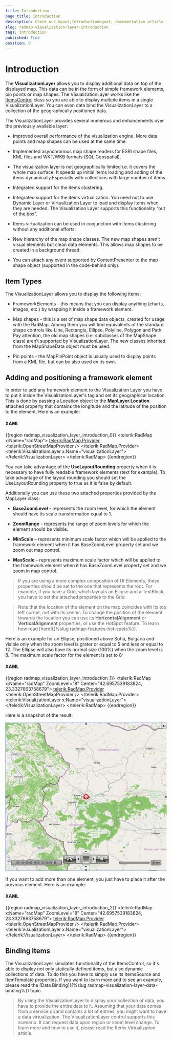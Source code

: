 ```yaml
---
title: Introduction
page_title: Introduction
description: Check our &quot;Introduction&quot; documentation article for the RadMap WPF control.
slug: radmap-visualization-layer-introduction
tags: introduction
published: True
position: 0
---
```


# Introduction

The __VisualizationLayer__ allows you to display additional data on top of the displayed map. This data can be in the form of simple framework elements, pin points or map shapes. The VisualizationLayer works like the [ItemsControl](http://msdn.microsoft.com/en-us/library/system.windows.controls.itemscontrol.aspx) class so you are able to display multiple items in a single VisualizationLayer. You can even data bind the VisualizationLayer to a collection of the geographically positioned data.      

The VisualizationLayer provides several numerous and enhancements over the previously available layer:      

* Improved overall performance of the visualization engine. More data points and map shapes can be used at the same time.          

* Implemented asynchronous map shape readers for ESRI shape files, KML files and WKT/WKB formats (SQL Geospatial).          

* The visualization layer is not geographically limited i.e. it covers the whole map surface. It speeds up initial items loading and adding of the items dynamically.Especially with collections with large number of items.          

* Integrated support for the items clustering.          

* Integrated support for the items virtualization. You need not to use Dynamic Layer or Virtualization Layer to load and display items when they are needed. The Visualization Layer supports this functionality “out of the box”.          

* Items virtualization can be used in conjunction with items clustering without any additional efforts.          

* New hierarchy of the map shape classes. The new map shapes aren’t visual elements but clean data elements. This allows map shapes to be created in a background thread.          

* You can attach any event supported by ContentPresenter to the map shape object (supported in the code-behind only).          

## Item Types

The VisualizationLayer allows you to display the following items:       

* FrameworkElements - this means that you can display anything (charts, images, etc.) by wrapping it inside a framework element.            

* Map shapes - this is a set of map shape data objects, created for usage with the RadMap. Among them you will find equivalents of the standard shape controls like Line, Rectangle, Ellipse, Polyline, Polygon and Path. Pay attention, the old map shapes (i.e. subclasses of the MapShape class) aren’t supported by VisualizationLayer. The new classes inherited from the MapShapeData object must be used.            

* Pin points - the MapPinPoint object is usually used to display points from a KML file, but can be also used on its own.            

## Adding and positioning a framework element

In order to add any framework element to the Visualization Layer you have to put it inside the VisualizationLayer's tag and set its geographical location. This is done by passing a Location object to the __MapLayer.Location__ attached property that contains the longitude and the latitude of the position to the element.  Here is an example:        

#### __XAML__
{{region radmap_visualization_layer_introduction_0}}
	<telerik:RadMap x:Name="radMap">
		<telerik:RadMap.Provider>
			<telerik:OpenStreetMapProvider />
		</telerik:RadMap.Provider>
		<telerik:VisualizationLayer x:Name="visualizationLayer">
			<Ellipse x:Name="Ellipse"
	                 telerik:MapLayer.Location="42.6957539183824, 23.3327663758679"
	                 Width="20"
	                 Height="20"
	                 Stroke="Red"
	                 StrokeThickness="3"
	                 Fill="Transparent" />
		</telerik:VisualizationLayer>
	</telerik:RadMap>
{{endregion}}

You can take advantage of the __UseLayoutRounding__ property when it is necessary to have fully readable framework elements (text for example). To take advantage of the layout rounding you should set the UseLayoutRounding property to true as it is false by default.        

Additionally you can use these two attached properties provided by the MapLayer class:        

* __BaseZoomLevel__ - represents the zoom level, for which the element should have its scale transformation equal to 1.            

* __ZoomRange__ - represents the range of zoom levels for which the element should be visible.            

* __MinScale__ – represents minimum scale factor which will be applied to the framework element when it has BaseZoomLevel property set and we zoom out map control.            

* __MaxScale__ – represents maximum scale factor which will be applied to the framework element when it has BaseZoomLevel property set and we zoom in map control.            

>If you are using a more complex composition of UI Elements, these properties should be set to the one that represents the root. For example, if you have a Grid, which layouts an Ellipse and a TextBlock, you have to set the attached properties to the Grid.          

<!-- -->
>Note that the location of the element on the map coincides with its top left corner, not with its center. To change the position of the element towards the location you can use its __HorizontalAlignment__ or __VerticalAlignment__ properties, or use the HotSpot feature. To learn how read [here]({%slug radmap-features-hot-spots%}).          

Here is an example for an Ellipse, positioned above Sofia, Bulgaria and visible only when the zoom level is grater or equal to 5 and less or equal to 12. The Ellipse will also have its normal size (100%) when the zoom level is 8. The maximum scale factor for the element is set to 8:        

#### __XAML__
{{region radmap_visualization_layer_introduction_1}}
	<telerik:RadMap x:Name="radMap"
	                ZoomLevel="8"
	                Center="42.6957539183824, 23.3327663758679">
		<telerik:RadMap.Provider>
			<telerik:OpenStreetMapProvider />
		</telerik:RadMap.Provider>
		<telerik:VisualizationLayer x:Name="visualizationLayer">
			<Ellipse x:Name="Ellipse"
	                 telerik:MapLayer.Location="42.6957539183824, 23.3327663758679"
	                 telerik:MapLayer.BaseZoomLevel="8"
	                 telerik:MapLayer.ZoomRange="5,12"
	                 telerik:MapLayer.MaxScale="8"
	                 HorizontalAlignment="Center"
	                 VerticalAlignment="Center"
	                 Width="20"
	                 Height="20"
	                 Stroke="Red"
	                 StrokeThickness="3"
	                 Fill="Transparent" />
		</telerik:VisualizationLayer>
	</telerik:RadMap>
{{endregion}}

Here is a snapshot of the result:

![radmap-visualization-layer-introduction-0](images/radmap-visualization-layer-introduction-0.png)

If you want to add more than one element, you just have to place it after the previous element. Here is an example:        

#### __XAML__
{{region radmap_visualization_layer_introduction_2}}
	<telerik:RadMap x:Name="radMap"
	                ZoomLevel="8"
	                Center="42.6957539183824, 23.3327663758679">
		<telerik:RadMap.Provider>
			<telerik:OpenStreetMapProvider />
		</telerik:RadMap.Provider>
		<telerik:VisualizationLayer x:Name="visualizationLayer">
			<Ellipse x:Name="Ellipse"
	                 telerik:MapLayer.Location="42.6957539183824,23.3327663758679"
	                 telerik:MapLayer.BaseZoomLevel="8"
	                 telerik:MapLayer.ZoomRange="5,12"
	                 telerik:MapLayer.MaxScale="8"
	                 HorizontalAlignment="Center"
	                 VerticalAlignment="Center"
	                 Width="20"
	                 Height="20"
	                 Stroke="Red"
	                 StrokeThickness="3"
	                 Fill="Transparent" />
			<Ellipse x:Name="Ellipse2"
	                 telerik:MapLayer.Location="43.1957539183824,23.5427663758679"
	                 telerik:MapLayer.BaseZoomLevel="8"
	                 telerik:MapLayer.ZoomRange="5,12"
	                 telerik:MapLayer.MaxScale="8"
	                 HorizontalAlignment="Center"
	                 VerticalAlignment="Center"
	                 Width="20"
	                 Height="20"
	                 Stroke="Blue"
	                 StrokeThickness="3"
	                 Fill="Transparent" />
		</telerik:VisualizationLayer>
	</telerik:RadMap>
{{endregion}}

## Binding Items      

The VisualizationLayer simulates functionality of the ItemsControl, so it's able to display not only statically defined items, but also dynamic collections of data. To do this you have to simply use its ItemsSource and ItemTemplate properties. If you want to learn more and to see an example, please read the [Data Binding]({%slug radmap-visualization-layer-data-binding%}) topic.        

>By using the VisualizationLayer to display your collection of data, you have to provide the entire data to it. Assuming that your data comes from a service or/and contains a lot of entries, you might want to have a data virtualization. The VisualizationLayer control supports this scenario. It can request data upon region or zoom level change. To learn more and how to use it, please read the Items Virtualization article.